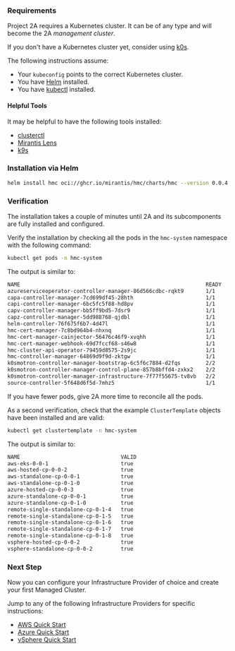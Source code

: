 ### Requirements

Project 2A requires a Kubernetes cluster. It can be of any type and will become
the 2A _management cluster_.

If you don't have a Kubernetes cluster yet, consider using
[k0s](https://docs.k0sproject.io/stable/install/).

The following instructions assume:

- Your `kubeconfig` points to the correct Kubernetes cluster.
- You have [Helm](https://helm.sh/docs/intro/install/) installed.
- You have [kubectl](https://kubernetes.io/docs/tasks/tools/) installed.

#### Helpful Tools

It may be helpful to have the following tools installed:

- [clusterctl](https://cluster-api.sigs.k8s.io/user/quick-start.html?highlight=clusterctl#install-clusterctl)
- [Mirantis Lens](https://k8slens.dev/)
- [k9s](https://k9scli.io/)

### Installation via Helm

```bash
helm install hmc oci://ghcr.io/mirantis/hmc/charts/hmc --version 0.0.4 -n hmc-system --create-namespace
```

### Verification

The installation takes a couple of minutes until 2A and its subcomponents are
fully installed and configured.

Verify the installation by checking all the pods in the `hmc-system` namespace
with the following command:

```bash
kubectl get pods -n hmc-system
```

The output is similar to:

```bash
NAME                                                           READY   STATUS
azureserviceoperator-controller-manager-86d566cdbc-rqkt9       1/1     Running
capa-controller-manager-7cd699df45-28hth                       1/1     Running
capi-controller-manager-6bc5fc5f88-hd8pv                       1/1     Running
capv-controller-manager-bb5ff9bd5-7dsr9                        1/1     Running
capz-controller-manager-5dd988768-qjdbl                        1/1     Running
helm-controller-76f675f6b7-4d47l                               1/1     Running
hmc-cert-manager-7c8bd964b4-nhxnq                              1/1     Running
hmc-cert-manager-cainjector-56476c46f9-xvqhh                   1/1     Running
hmc-cert-manager-webhook-69d7fccf68-s46w8                      1/1     Running
hmc-cluster-api-operator-79459d8575-2s9jc                      1/1     Running
hmc-controller-manager-64869d9f9d-zktgw                        1/1     Running
k0smotron-controller-manager-bootstrap-6c5f6c7884-d2fqs        2/2     Running
k0smotron-controller-manager-control-plane-857b8bffd4-zxkx2    2/2     Running
k0smotron-controller-manager-infrastructure-7f77f55675-tv8vb   2/2     Running
source-controller-5f648d6f5d-7mhz5                             1/1     Running
```

If you have fewer pods, give 2A more time to reconcile all the pods.

As a second verification, check that the example `ClusterTemplate` objects have
been installed and are valid:

```bash
kubectl get clustertemplate -n hmc-system
```

The output is similar to:

```bash
NAME                                VALID
aws-eks-0-0-1                       true
aws-hosted-cp-0-0-2                 true
aws-standalone-cp-0-0-1             true
aws-standalone-cp-0-1-0             true
azure-hosted-cp-0-0-3               true
azure-standalone-cp-0-0-1           true
azure-standalone-cp-0-1-0           true
remote-single-standalone-cp-0-1-4   true
remote-single-standalone-cp-0-1-5   true
remote-single-standalone-cp-0-1-6   true
remote-single-standalone-cp-0-1-7   true
remote-single-standalone-cp-0-1-8   true
vsphere-hosted-cp-0-0-2             true
vsphere-standalone-cp-0-0-2         true
```

### Next Step

Now you can configure your Infrastructure Provider of choice and create your
first Managed Cluster.

Jump to any of the following Infrastructure Providers for specific instructions:

- [AWS Quick Start](aws.md)
- [Azure Quick Start](azure.md)
- [vSphere Quick Start](vsphere.md)
